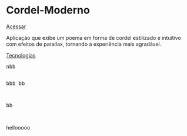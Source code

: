 # Cordel-Moderno
<a href="https://danillojs.github.io/Cordel-Moderno/">Acessar</a>
<p>Aplicação que exibe um poema em forma de cordel estilizado e intuitivo com efeitos de parallax, tornando a experiência mais agradável.</p>
<a href="#tech">Tecnologias</a>
<pre>
nbb

bbb
bb

bb

  
</pre>
<p id="tech">hellooooo</p>
